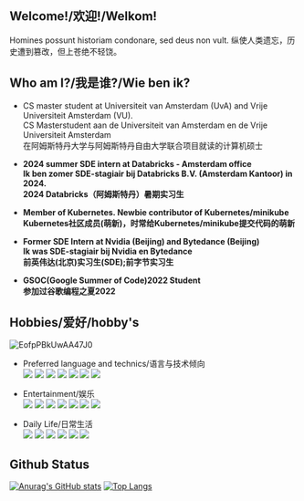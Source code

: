 ## Welcome!/欢迎!/Welkom!
Homines possunt historiam condonare, sed deus non vult. 纵使人类遗忘，历史遭到篡改，但上苍绝不轻饶。<br>


## Who am I?/我是谁?/Wie ben ik?

- CS master student at Universiteit van Amsterdam (UvA) and Vrije Universiteit Amsterdam (VU).<br>
CS Masterstudent aan de Universiteit van Amsterdam en de Vrije Universiteit Amsterdam <br>
在阿姆斯特丹大学与阿姆斯特丹自由大学联合项目就读的计算机硕士<br>

- **2024 summer SDE intern at Databricks - Amsterdam office<br/>
Ik ben zomer SDE-stagiair  bij Databricks B.V. (Amsterdam Kantoor) in 2024.<br/>
2024 Databricks（阿姆斯特丹）暑期实习生**

- **Member of Kubernetes. Newbie contributor of Kubernetes/minikube  <br/> 
  Kubernetes社区成员(萌新)，时常给Kubernetes/minikube提交代码的萌新**

- **Former SDE Intern at Nvidia (Beijing) and Bytedance (Beijing)<br> Ik was SDE-stagiair bij Nvidia en Bytedance<br/> 前英伟达(北京)实习生(SDE);前字节实习生<br/>**


  
- **GSOC(Google Summer of Code)2022 Student<br/> 
  参加过谷歌编程之夏2022**


## Hobbies/爱好/hobby's

![EofpPBkUwAA47J0](https://github.com/ComradeProgrammer/ComradeProgrammer/assets/46831212/0b745740-25c3-4389-ac4c-c3f4c2bd038f) <br>

- Preferred language and technics/语言与技术倾向<br>
![](https://img.shields.io/badge/-Golang-blue)
![](https://img.shields.io/badge/-Java-blue) 
![](https://img.shields.io/badge/-C++-brightgreen)
![](https://img.shields.io/badge/-python-blue) 
![](https://img.shields.io/badge/-Kubernetes-blue)
![](https://img.shields.io/badge/-CloudNative-blue)
![](https://img.shields.io/badge/-WEB-blue)
- Entertainment/娱乐<br>
![](https://img.shields.io/badge/-CSGO-yellow)
![](https://img.shields.io/badge/-World%20of%20Tanks-lightgray)
![](https://img.shields.io/badge/-War%20Thunder-lightgray)
![](https://img.shields.io/badge/-Europa%20Universalis%20IV-yellowgreen)
![](https://img.shields.io/badge/-Heart%20of%20Iron%20IV-red)
![](https://img.shields.io/badge/-Stellaris-lightgreen)
![](https://img.shields.io/badge/-StarWar-blue)

- Daily Life/日常生活<br>
![](https://img.shields.io/badge/军乐-Military%20March-lightgreen)
![](https://img.shields.io/badge/русский%20язык-Russian%20language-brightgreen)
![](https://img.shields.io/badge/Русская%20история-Russian%20history-brightgreen)
![](https://img.shields.io/badge/近代历史-modern%20history-brightgreen)
![](https://img.shields.io/badge/西方历史-western%20history-brightgreen)
![](https://img.shields.io/badge/政治-Politics-brightgreen)

## Github Status
[![Anurag's GitHub stats](https://github-readme-stats.vercel.app/api?username=ComradeProgrammer&theme=dark&count_private=true&include_all_commits=true)](https://github.com/anuraghazra/github-readme-stats)
[![Top Langs](https://github-readme-stats.vercel.app/api/top-langs/?username=ComradeProgrammer&theme=dark&layout=compact&langs_count=10)](https://github.com/anuraghazra/github-readme-stats)
